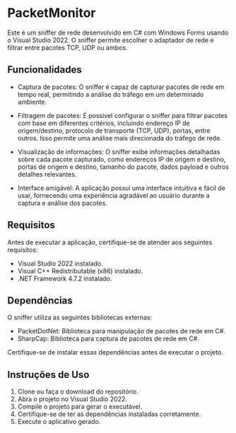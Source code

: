 # PacketMonitor

Este é um sniffer de rede desenvolvido em C# com Windows Forms usando o Visual Studio 2022. O sniffer permite escolher o adaptador de rede e filtrar entre pacotes TCP, UDP ou ambos.

## Funcionalidades

- Captura de pacotes: O sniffer é capaz de capturar pacotes de rede em tempo real, permitindo a análise do tráfego em um determinado ambiente.

- Filtragem de pacotes: É possível configurar o sniffer para filtrar pacotes com base em diferentes critérios, incluindo endereço IP de origem/destino, protocolo de transporte (TCP, UDP), portas, entre outros. Isso permite uma análise mais direcionada do tráfego de rede.

- Visualização de informações: O sniffer exibe informações detalhadas sobre cada pacote capturado, como endereços IP de origem e destino, portas de origem e destino, tamanho do pacote, dados payload e outros detalhes relevantes.

- Interface amigável: A aplicação possui uma interface intuitiva e fácil de usar, fornecendo uma experiência agradável ao usuário durante a captura e análise dos pacotes.

## Requisitos

Antes de executar a aplicação, certifique-se de atender aos seguintes requisitos:

- Visual Studio 2022 instalado.
- Visual C++ Redistributable (x86) instalado.
- .NET Framework 4.7.2 instalado.

## Dependências

O sniffer utiliza as seguintes bibliotecas externas:

- PacketDotNet: Biblioteca para manipulação de pacotes de rede em C#.
- SharpCap: Biblioteca para captura de pacotes de rede em C#.

Certifique-se de instalar essas dependências antes de executar o projeto.

## Instruções de Uso

1. Clone ou faça o download do repositório.
2. Abra o projeto no Visual Studio 2022.
3. Compile o projeto para gerar o executável.
4. Certifique-se de ter as dependências instaladas corretamente.
5. Execute o aplicativo gerado.
